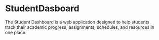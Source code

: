 # StudentDasboard
The Student Dashboard is a web application designed to help students track their academic progress, assignments, schedules, and resources in one place. 
